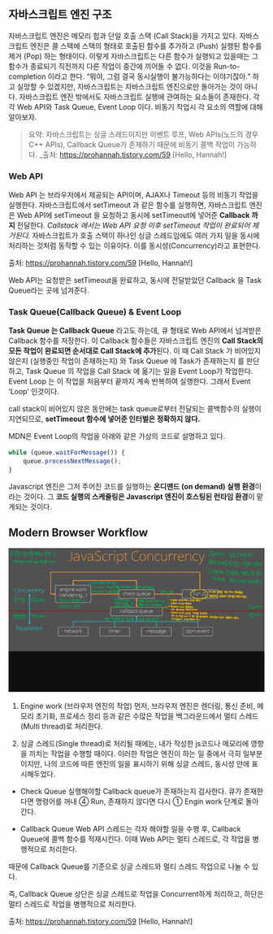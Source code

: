 ## 자바스크립트 엔진 구조

자바스크립트 엔진은 메모리 힙과 단일 호출 스택 (Call Stack)을 가지고 있다. 자바스크립트 엔진은 콜 스택에 스택의 형태로 호출된 함수를 추가하고 (Push) 실행된 함수를 제거 (Pop) 하는 형태이다. 이렇게 자바스크립트는 다른 함수가 실행되고 있을때는 그 함수가 종료되기 직전까지 다른 작업이 중간에 끼어들 수 없다. 이것을 Run-to-completion 이라고 한다. “뭐야, 그럼 결국 동시실행이 불가능하다는 이야기잖아.” 하고 실망할 수 있겠지만,  자바스크립트는 자바스크립트 엔진으로만 돌아가는 것이 아니다. 자바스크립트 엔진 밖에서도 자바스크립트 실행에 관여하는 요소들이 존재한다. 각각 Web API와 Task Queue, Event Loop 이다.  비동기 작업시 각 요소의 역할에 대해 알아보자.

> 요약: 자바스크립트는 싱글 스레드이지만 이벤트 루프, Web APIs(노드의 경우 C++ APIs), Callback Queue가 존재하기 때문에 비동기 콜백 작업이 가능하다. _출처: https://prohannah.tistory.com/59 [Hello, Hannah!]

### Web API

Web API 는 브라우저에서 제공되는 API이며, AJAX나 Timeout 등의 비동기 작업을 실행한다. 자바스크립트에서 setTimeout 과 같은 함수를 실행하면, 자바스크립트 엔진은 Web API에 setTimeout 을 요청하고 동시에 setTimeout에 넣어준 **Callback 까지** 전달한다. *Callstack 에서는 Web API 요청 이후 setTimeout 작업이 완료되어 제거된다.* 자바스크립트가 호출 스택이 하나인 싱글 스레드임에도 여러 가지 일을 동시에 처리하는 것처럼 동작할 수 있는 이유이다. 이를 동시성(Concurrency)라고 표현한다.

출처: https://prohannah.tistory.com/59 [Hello, Hannah!]

Web API는 요청받은 setTimeout을 완료하고, 동시에 전달받았던 Callback 을 Task Queue라는 곳에 넘겨준다. 

### Task Queue(Callback Queue) & Event Loop

**Task Queue 는 Callback Queue** 라고도 하는데, 큐 형태로 Web API에서 넘겨받은 Callback 함수를 저장한다. 이 Callback 함수들은 자바스크립트 엔진의 **Call Stack의 모든 작업이 완료되면 순서대로 Call Stack에 추가**된다. 이 때 Call Stack 가 비어있지 않은지 (실행중인 작업이 존재하는지) 와 Task Queue 에 Task가 존재하는지 를 판단하고, Task Queue 의 작업을 Call Stack 에 옮기는 일을 Event Loop가 작업한다. Event Loop 는 이 작업을 처음부터 끝까지 계속 반복하여 실행한다. 그래서 Event ‘Loop’ 인것이다. 

call stack이 비어있지 않은 동안에는 task queue로부터 전달되는 콜백함수의 실행이 지연되므로, **setTimeout 함수에 넣어준 인터벌은 정확하지 않다.**

MDN은 Event Loop의 작업을 아래와 같은 가상의 코드로 설명하고 있다.
```javascript
while (queue.waitForMessage()) {
    queue.processNextMessage();
}
```

Javascript 엔진은 그저 주어진 코드를 실행하는 **온디맨드 (on demand) 실행 환경**이라는 것이다. 그 **코드 실행의 스케줄링은 Javascript 엔진이 호스팅된 런타임 환경**이 맡게되는 것이다.

## Modern Browser Workflow

![modern_browser_workflow](./modern_browser_workflow.jpg)

1. Engine work (브라우저 엔진의 작업)
    먼저, 브라우저 엔진은 렌더링, 통신 준비, 메모리 초기화, 프로세스 정리 등과 같은 수많은 작업을 백그라운드에서 멀티 스레드(Multi thread)로 처리한다.

1. 싱글 스레드(Single thread)로 처리될 때에는, 내가 작성한 js코드나 메모리에 영향을 끼치는 작업을 수행할 때이다. 이러한 작업은 엔진이 하는 일 중에서 극히 일부분이지만, 나의 코드에 따른 엔진의 일을 표시하기 위해 싱글 스레드, 동시성 안에 표시해두었다.

- Check Queue
실행해야할 Callback queue가 존재하는지 검사한다. 큐가 존재한다면 명령어를 꺼내 ④ Run, 존재하지 않다면 다시 ① Engin work 단계로 돌아간다.

- Callback Queue
Web API 스레드는 각자 해야할 일을 수행 후, Callback Queue에 콜백 함수를 적재시킨다. 이때 Web API는 멀티 스레드로, 각 작업을 병행적으로 처리한다.

때문에 Callback Queue를 기준으로 싱글 스레드와 멀티 스레드 작업으로 나눌 수 있다.

즉, Callback Queue 상단은 싱글 스레드로 작업을 Concurrent하게 처리하고, 하단은 멀티 스레드로 작업을 병행적으로 처리한다.

출처: https://prohannah.tistory.com/59 [Hello, Hannah!]